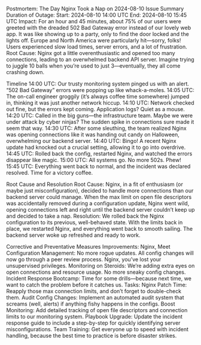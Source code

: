 Postmortem: The Day Nginx Took a Nap on 2024-08-10
Issue Summary
Duration of Outage:
Start: 2024-08-10 14:00 UTC
End: 2024-08-10 15:45 UTC
Impact:
For an hour and 45 minutes, about 75% of our users were greeted with the dreaded 502 Bad Gateway error instead of our lovely web app. It was like showing up to a party, only to find the door locked and the lights off. Europe and North America were particularly hit—sorry, folks! Users experienced slow load times, server errors, and a lot of frustration.
Root Cause:
Nginx got a little overenthusiastic and opened too many connections, leading to an overwhelmed backend API server. Imagine trying to juggle 10 balls when you’re used to just 3—eventually, they all come crashing down.

Timeline
14:00 UTC: Our trusty monitoring system pinged us with an alert. “502 Bad Gateway” errors were popping up like whack-a-moles.
14:05 UTC: The on-call engineer groggily (it’s always coffee time somewhere) jumped in, thinking it was just another network hiccup.
14:10 UTC: Network checked out fine, but the errors kept coming. Application logs? Quiet as a mouse.
14:20 UTC: Called in the big guns—the infrastructure team. Maybe we were under attack by cyber ninjas? The sudden spike in connections sure made it seem that way.
14:30 UTC: After some sleuthing, the team realized Nginx was opening connections like it was handing out candy on Halloween, overwhelming our backend server.
14:40 UTC: Bingo! A recent Nginx update had knocked out a crucial setting, allowing it to go into overdrive.
14:45 UTC: Rolled back the config, restarted Nginx, and watched the errors disappear like magic.
15:00 UTC: All systems go. No more 502s. Phew!
15:45 UTC: Everything went back to normal, and the incident was declared resolved. Time for a victory coffee.

Root Cause and Resolution
Root Cause:
Nginx, in a fit of enthusiasm (or maybe just misconfiguration), decided to handle more connections than our backend server could manage. When the max limit on open file descriptors was accidentally removed during a configuration update, Nginx went wild, opening connections left and right until the backend server couldn’t keep up and decided to take a nap.
Resolution:
We rolled back the Nginx configuration to its previous, well-behaved state. With the limits back in place, we restarted Nginx, and everything went back to smooth sailing. The backend server woke up refreshed and ready to work.

Corrective and Preventative Measures
Improvements:
Nginx, Meet Configuration Management: No more rogue updates. All config changes will now go through a peer review process. Nginx, you’ve lost your unsupervised privileges.
Monitoring on Steroids: We’re adding extra eyes on open connections and resource usage. No more sneaky config changes.
Incident Response Bootcamp: Time for some drills—because next time, we want to catch the problem before it catches us.
Tasks:
Nginx Patch Time: Reapply those max connection limits, and don’t forget to double-check them.
Audit Config Changes: Implement an automated audit system that screams (well, alerts) if anything fishy happens in the configs.
Boost Monitoring: Add detailed tracking of open file descriptors and connection limits to our monitoring system.
Playbook Upgrade: Update the incident response guide to include a step-by-step for quickly identifying server misconfigurations.
Team Training: Get everyone up to speed with incident handling, because the best time to practice is before disaster strikes.

